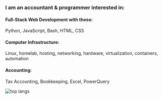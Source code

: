 ### I am an accountant & programmer interested in:

#### Full-Stack Web Development with these:
Python, JavaScript, Bash, HTML, CSS

#### Computer Infrastructure:
Linux, homelab, hosting, networking, hardware, virtualization, containers, automation

#### Accounting:
Tax Accounting, Bookkeeping, Excel, PowerQuery

![top langs](https://github-readme-stats-jay-griffins-projects.vercel.app/api/top-langs/?username=jaygriffinjay&layout=compact)
